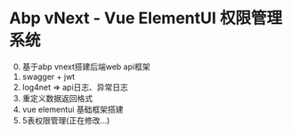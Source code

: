 # Abp vNext - Vue ElementUI 权限管理系统

0. 基于abp vnext搭建后端web api框架
1. swagger + jwt 
2. log4net => api日志、异常日志
3. 重定义数据返回格式
4. vue elementui 基础框架搭建
5. 5表权限管理(正在修改...)
